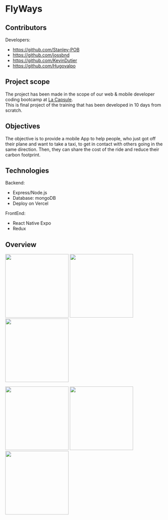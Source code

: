 # FlyWays

## Contributors

Developers:  
+ https://github.com/Stanley-POB 
+ https://github.com/jossbnd 
+ https://github.com/KevinDutier 
+ https://github.com/Hugovalpo 

## Project scope

The project has been made in the scope of our web & mobile developer coding bootcamp at [La Capsule](https://www.lacapsule.academy/?source=adwords&campaign=brand&k=la%20capsule&matchtype=p&ads=615960534476&device=c&utm_term=la%20capsule&utm_campaign=Brand&utm_source=adwords&utm_medium=ppc&hsa_acc=5017504832&hsa_cam=18012104777&hsa_grp=141422185353&hsa_ad=615960534476&hsa_src=g&hsa_tgt=kwd-312319389782&hsa_kw=la%20capsule&hsa_mt=p&hsa_net=adwords&hsa_ver=3).  
This is final project of the training that has been developed in 10 days from scratch.

## Objectives

The objective is to provide a mobile App to help people, who just got off their plane and want to take a taxi, to get in contact with others going in the same direction.
Then, they can share the cost of the ride and reduce their carbon footprint.

## Technologies

Backend: 
+ Express/Node.js
+ Database: mongoDB
+ Deploy on Vercel

FrontEnd: 
+ React Native Expo
+ Redux

## Overview
<img src="https://user-images.githubusercontent.com/62952702/200132207-980bdc58-19f8-4df9-9242-fcfd1b28846c.jpg" width="200">  <img src="https://user-images.githubusercontent.com/62952702/200132381-0c3960b5-14d3-4459-a8dc-8f79ae99ea54.jpg" width="200">  <img src="https://user-images.githubusercontent.com/62952702/200132563-f860a35e-6b05-4c48-9502-21da22bf7730.jpg" width="200"> 

<img src="https://user-images.githubusercontent.com/62952702/200132414-89d42068-0061-4d49-831e-ae2dbb085e0f.jpg" width="200">  <img src="https://user-images.githubusercontent.com/62952702/200132429-5decd944-17f1-4ca8-aaad-fac27e61e3af.jpg" width="200">  <img src="https://user-images.githubusercontent.com/62952702/200132442-4fe4cbcf-db80-4929-ac4f-f400eba5ffc9.jpg" width="200">  
